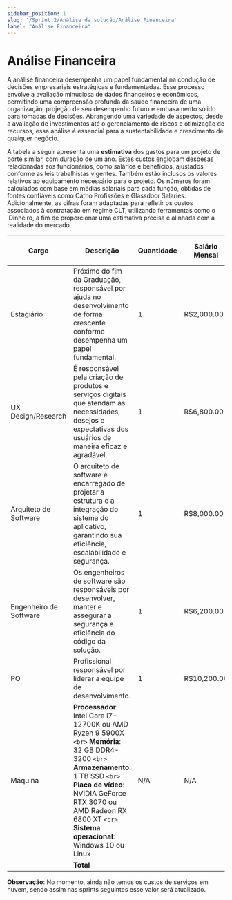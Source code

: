 ```yaml
---
sidebar_position: 1
slug: '/Sprint 2/Análise da solução/Análise Financeira'
label: "Análise Financeira"
---
```


# Análise Financeira
A análise financeira desempenha um papel fundamental na condução de decisões empresariais estratégicas e fundamentadas. Esse processo envolve a avaliação minuciosa de dados financeiros e econômicos, permitindo uma compreensão profunda da saúde financeira de uma organização, projeção de seu desempenho futuro e embasamento sólido para tomadas de decisões. Abrangendo uma variedade de aspectos, desde a avaliação de investimentos até o gerenciamento de riscos e otimização de recursos, essa análise é essencial para a sustentabilidade e crescimento de qualquer negócio.

A tabela a seguir apresenta uma **estimativa** dos gastos para um projeto de porte similar, com duração de um ano. Estes custos englobam despesas relacionadas aos funcionários, como salários e benefícios, ajustados conforme as leis trabalhistas vigentes. Também estão inclusos os valores relativos ao equipamento necessário para o projeto. Os números foram calculados com base em médias salariais para cada função, obtidas de fontes confiáveis como Catho Profissões e Glassdoor Salaries. Adicionalmente, as cifras foram adaptadas para refletir os custos associados à contratação em regime CLT, utilizando ferramentas como o iDinheiro, a fim de proporcionar uma estimativa precisa e alinhada com a realidade do mercado.

| Cargo                  | Descrição                                                                                                                                                                                                                                                                                               | Quantidade | Salário Mensal             | Valor acrescido imposto/CLT                  | Duração (Meses) | Total Acumulado        |
| ---------------------- | --------------------------------------------------------------------------------------------------------------------------------------------------------------------------------------------------------------------------------------------------------------------------------------------------------- | ---------- | --------------------------- | -------------------------------------------- | ----------------- | ---------------------- |
| Estagiário             | Próximo do fim da Graduação, responsável por ajuda no desenvolvimento de forma crescente conforme desempenha um papel fundamental.                                                                                                                                                                    | 1          | R$2,000.00    | R$4,034.44  | 6                                            | R$24,206.64       |                        |
| UX Design/Research     | É responsável pela criação de produtos e serviços digitais que atendam às necessidades, desejos e expectativas dos usuários de maneira eficaz e agradável.                                                                                                                                        | 1          | R$6,800.00    | R$10,861.11 | 12                                           | R$130,333.32      |                        |
| Arquiteto de Software  | O arquiteto de software é encarregado de projetar a estrutura e a integração do sistema do aplicativo, garantindo sua eficiência, escalabilidade e segurança.                                                                                                                             | 1          | R$8,000.00    | R$12,567.78 | 12                                           | R$150,813.36      |                        |
| Engenheiro de Software | Os engenheiros de software são responsáveis por desenvolver, manter e assegurar a segurança e eficiência do código da solução.                                                                                                                                      | 1          | R$6,200.00    | R$10,007.78 | 12                                           | R$120,093.36      |                        |
| PO                     | Profissional responsável por liderar a equipe de desenvolvimento.                                                                                                                                                                                                                                        | 1          | R$10,200.00   | R$15,696.67 | 12                                           | R$188,360.04      |                        |
| Máquina                | **Processador**: Intel Core i7-12700K ou AMD Ryzen 9 5900X `<br>` **Memória**: 32 GB DDR4-3200 `<br>` **Armazenamento**: 1 TB SSD `<br>` **Placa de vídeo**: NVIDIA GeForce RTX 3070 ou AMD Radeon RX 6800 XT `<br>` **Sistema operacional**: Windows 10 ou Linux | N/A        | N/A                         | R$12,500.00  | 1               | R$12,500.00 |                   |                        |
|                        | **Total**                                                                                                                                                                                                                                                                                           |            |                             |                                              |                   | **R$626,306.72** |

**Observação**: No momento, ainda não temos os custos de serviços em nuvem, sendo assim nas sprints seguintes esse valor será atualizado.



